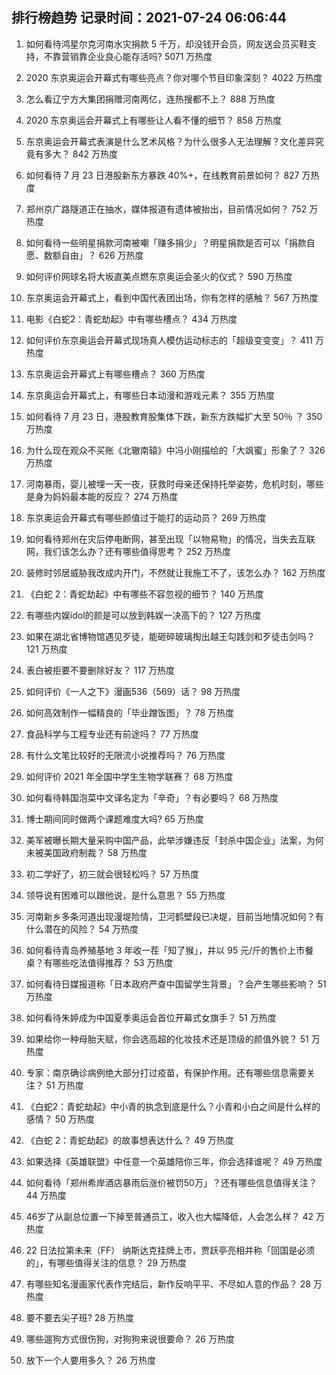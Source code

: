 
## 排行榜趋势 记录时间：2021-07-24 06:06:44
  
  1. 如何看待鸿星尔克河南水灾捐款 5 千万，却没钱开会员，网友送会员买鞋支持，不靠营销靠企业良心能存活吗? 5071 万热度
    
  2. 2020 东京奥运会开幕式有哪些亮点？你对哪个节目印象深刻？ 4022 万热度
    
  3. 怎么看辽宁方大集团捐赠河南两亿，连热搜都不上？ 888 万热度
    
  4. 2020 东京奥运会开幕式上有哪些让人看不懂的细节？ 858 万热度
    
  5. 东京奥运会开幕式表演是什么艺术风格？为什么很多人无法理解？文化差异究竟有多大？ 842 万热度
    
  6. 如何看待 7 月 23 日港股新东方暴跌 40%+，在线教育前景如何？ 827 万热度
    
  7. 郑州京广路隧道正在抽水，媒体报道有遗体被抬出，目前情况如何？ 752 万热度
    
  8. 如何看待一些明星捐款河南被嘲「赚多捐少」？明星捐款是否可以「捐款自愿、数额自由」？ 626 万热度
    
  9. 如何评价网球名将大坂直美点燃东京奥运会圣火的仪式？ 590 万热度
    
  10. 东京奥运会开幕式上，看到中国代表团出场，你有怎样的感触？ 567 万热度
    
  11. 电影《白蛇2：青蛇劫起》中有哪些槽点？ 434 万热度
    
  12. 如何评价东京奥运会开幕式现场真人模仿运动标志的「超级变变变」？ 411 万热度
    
  13. 东京奥运会开幕式上有哪些槽点？ 360 万热度
    
  14. 东京奥运会开幕式上，有哪些日本动漫和游戏元素？ 355 万热度
    
  15. 如何看待 7 月 23 日，港股教育股集体下跌，新东方跌幅扩大至 50％ ？ 350 万热度
    
  16. 为什么现在观众不买账《北辙南辕》中冯小刚描绘的「大飒蜜」形象了？ 326 万热度
    
  17. 河南暴雨，婴儿被埋一天一夜，获救时母亲还保持托举姿势，危机时刻，哪些是身为妈妈最本能的反应？ 274 万热度
    
  18. 东京奥运会开幕式有哪些颜值过于能打的运动员？ 269 万热度
    
  19. 如何看待郑州在灾后停电断网，甚至出现「以物易物」的情况，当失去互联网，我们该怎么办？还有哪些值得思考？ 252 万热度
    
  20. 装修时邻居威胁我改成内开门，不然就让我施工不了，该怎么办？ 162 万热度
    
  21. 《白蛇 2：青蛇劫起》中有哪些不容忽视的细节？ 140 万热度
    
  22. 有哪些内娱idol的颜是可以放到韩娱一决高下的？ 127 万热度
    
  23. 如果在湖北省博物馆遇见歹徒，能砸碎玻璃掏出越王勾践剑和歹徒击剑吗？ 121 万热度
    
  24. 表白被拒要不要删除好友？ 117 万热度
    
  25. 如何评价《一人之下》漫画536（569）话？ 98 万热度
    
  26. 如何高效制作一幅精良的「毕业蹭饭图」？ 78 万热度
    
  27. 食品科学与工程专业还有前途吗？ 77 万热度
    
  28. 有什么文笔比较好的无限流小说推荐吗？ 76 万热度
    
  29. 如何评价 2021 年全国中学生生物学联赛？ 68 万热度
    
  30. 如何看待韩国泡菜中文译名定为「辛奇」？有必要吗？ 68 万热度
    
  31. 博士期间同时做两个课题难度大吗? 65 万热度
    
  32. 美军被曝长期大量采购中国产品，此举涉嫌违反「封杀中国企业」法案，为何未被美国政府制裁？ 58 万热度
    
  33. 初二学好了，初三就会很轻松吗？ 57 万热度
    
  34. 领导说有困难可以跟他说，是什么意思？ 55 万热度
    
  35. 河南新乡多条河道出现漫堤险情，卫河鹤壁段已决堤，目前当地情况如何？有什么潜在的风险？ 54 万热度
    
  36. 如何看待青岛养殖基地 3 年收一茬「知了猴」，并以 95 元/斤的售价上市餐桌？有哪些吃法值得推荐？ 53 万热度
    
  37. 如何看待日媒报道称「日本政府严查中国留学生背景」？会产生哪些影响？ 51 万热度
    
  38. 如何看待朱婷成为中国夏季奥运会首位开幕式女旗手？ 51 万热度
    
  39. 如果给你一种母胎天赋，你会选高超的化妆技术还是顶级的颜值外貌？ 51 万热度
    
  40. 专家：南京确诊病例绝大部分打过疫苗，有保护作用。还有哪些信息需要关注？ 51 万热度
    
  41. 《白蛇2：青蛇劫起》中小青的执念到底是什么？小青和小白之间是什么样的感情？ 50 万热度
    
  42. 《白蛇 2：青蛇劫起》的故事想表达什么？ 49 万热度
    
  43. 如果选择《英雄联盟》中任意一个英雄陪你三年，你会选择谁呢？ 49 万热度
    
  44. 如何看待「郑州希岸酒店暴雨后涨价被罚50万」？还有哪些信息值得关注？ 44 万热度
    
  45. 46岁了从副总位置一下掉至普通员工，收入也大幅降低，人会怎么样？ 42 万热度
    
  46. 22 日法拉第未来（FF） 纳斯达克挂牌上市，贾跃亭亮相并称「回国是必须的」，有哪些值得关注的信息？ 29 万热度
    
  47. 有哪些知名漫画家代表作完结后，新作反响平平、不尽如人意的作品？ 28 万热度
    
  48. 要不要去尖子班? 28 万热度
    
  49. 哪些遛狗方式很伤狗，对狗狗来说很要命？ 26 万热度
    
  50. 放下一个人要用多久？ 26 万热度
    